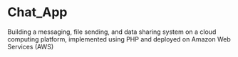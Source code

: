 # Chat_App
Building a messaging, file sending, and data sharing system on a cloud computing platform, implemented using PHP and deployed on Amazon Web Services (AWS)
